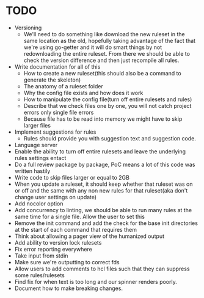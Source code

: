# TODO

- Versioning
  - We'll need to do something like download the new ruleset in the same location as the old, hopefully
    taking advantage of the fact that we're using go-getter and it will do smart things by not redownloading
    the entire ruleset. From there we should be able to check the version difference and then just recompile
    all rules.
- Write documentation for all of this
  - How to create a new ruleset(this should also be a command to generate the skeleton)
  - The anatomy of a ruleset folder
  - Why the config file exists and how does it work
  - How to manipulate the config file(turn off entire rulesets and rules)
  - Describe that we check files one by one, you will not catch project errors only single file errors
  - Because file has to be read into memory we might have to skip larger files
- Implement suggestions for rules
  - Rules should provide you with suggestion text and suggestion code.
- Language server
- Enable the ability to turn off entire rulesets and leave the underlying rules settings entact
- Do a full review package by package, PoC means a lot of this code was written hastily
- Write code to skip files larger or equal to 2GB
- When you update a ruleset, it should keep whether that ruleset was on or off and the same with any non
  new rules for that ruleset(aka don't change user settings on update)
- Add nocolor option
- Add concurrency to linting, we should be able to run many rules at the same time for a single file. Allow the user to set this
- Remove the init command and add the check for the base init directories at the start of each command that
  requires them
- Think about allowing a pager view of the humanized output
- Add ability to version lock rulesets
- Fix error reporting everywhere
- Take input from stdin
- Make sure we're outputting to correct fds
- Allow users to add comments to hcl files such that they can suppress some rules/rulesets
- Find fix for when text is too long and our spinner renders poorly.
- Document how to make breaking changes.
